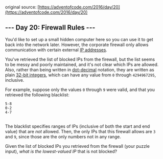 original source: [https://adventofcode.com/2016/day/20](https://adventofcode.com/2016/day/20)
## --- Day 20: Firewall Rules ---
You'd like to set up a small hidden computer here so you can use it to get back into the network later. However, the corporate firewall only allows communication with certain external [IP addresses](https://en.wikipedia.org/wiki/IPv4#Addressing).

You've retrieved the list of blocked IPs from the firewall, but the list seems to be messy and poorly maintained, and it's not clear which IPs are allowed. Also, rather than being written in [dot-decimal](https://en.wikipedia.org/wiki/Dot-decimal_notation) notation, they are written as plain [32-bit integers](https://en.wikipedia.org/wiki/32-bit), which can have any value from <code>0</code> through <code>4294967295</code>, inclusive.

For example, suppose only the values <code>0</code> through <code>9</code> were valid, and that you retrieved the following blacklist:

<pre>
<code>5-8
0-2
4-7
</code>
</pre>

The blacklist specifies ranges of IPs (inclusive of both the start and end value) that are <em>not</em> allowed. Then, the only IPs that this firewall allows are <code>3</code> and <code>9</code>, since those are the only numbers not in any range.

Given the list of blocked IPs you retrieved from the firewall (your puzzle input), <em>what is the lowest-valued IP</em> that is not blocked?


